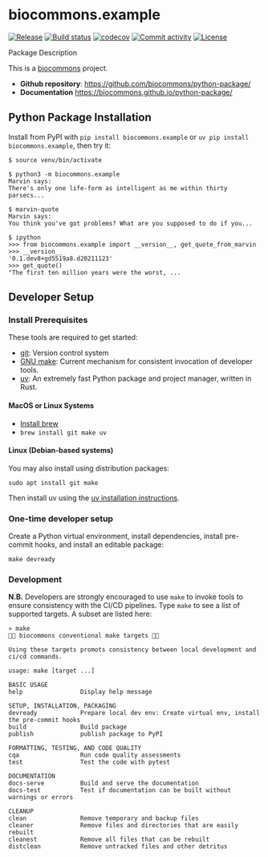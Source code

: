 # biocommons.example

[![Release](https://img.shields.io/github/v/release/biocommons/python-package)](https://img.shields.io/github/v/release/biocommons/python-package)
[![Build status](https://img.shields.io/github/actions/workflow/status/biocommons/python-package/main.yml?branch=main)](https://github.com/biocommons/python-package/actions/workflows/main.yml?query=branch%3Amain)
[![codecov](https://codecov.io/gh/biocommons/python-package/branch/main/graph/badge.svg)](https://codecov.io/gh/biocommons/python-package)
[![Commit activity](https://img.shields.io/github/commit-activity/m/biocommons/python-package)](https://img.shields.io/github/commit-activity/m/biocommons/python-package)
[![License](https://img.shields.io/github/license/biocommons/python-package)](https://img.shields.io/github/license/biocommons/python-package)

Package Description

This is a [biocommons](https://biocommons.org/) project.

- **Github repository**: <https://github.com/biocommons/python-package/>
- **Documentation** <https://biocommons.github.io/python-package/>

## Python Package Installation

Install from PyPI with `pip install biocommons.example` or `uv pip install biocommons.example`, then try it:

    $ source venv/bin/activate

    $ python3 -m biocommons.example
    Marvin says:
    There's only one life-form as intelligent as me within thirty parsecs...

    $ marvin-quote
    Marvin says:
    You think you've got problems? What are you supposed to do if you...

    $ ipython
    >>> from biocommons.example import __version__, get_quote_from_marvin
    >>> __version__
    '0.1.dev8+gd5519a8.d20211123'
    >>> get_quote()
    "The first ten million years were the worst, ...


## Developer Setup

### Install Prerequisites

These tools are required to get started:

- [git](https://git-scm.com/): Version control system
- [GNU make](https://www.gnu.org/software/make/): Current mechanism for consistent invocation of developer tools.
- [uv](https://docs.astral.sh/uv/): An extremely fast Python package and project manager, written in Rust.

#### MacOS or Linux Systems

- [Install brew](https://brew.sh/)
- `brew install git make uv`

#### Linux (Debian-based systems)

You may also install using distribution packages:

    sudo apt install git make

Then install uv using the [uv installation instructions](https://docs.astral.sh/uv/getting-started/installation/).

### One-time developer setup

Create a Python virtual environment, install dependencies, install pre-commit hooks, and install an editable package:

    make devready

### Development

**N.B.** Developers are strongly encouraged to use `make` to invoke tools to
ensure consistency with the CI/CD pipelines.  Type `make` to see a list of
supported targets.  A subset are listed here:

    » make
    🌟🌟 biocommons conventional make targets 🌟🌟

    Using these targets promots consistency between local development and ci/cd commands.

    usage: make [target ...]

    BASIC USAGE
    help                Display help message

    SETUP, INSTALLATION, PACKAGING
    devready            Prepare local dev env: Create virtual env, install the pre-commit hooks
    build               Build package
    publish             publish package to PyPI

    FORMATTING, TESTING, AND CODE QUALITY
    cqa                 Run code quality assessments
    test                Test the code with pytest

    DOCUMENTATION
    docs-serve          Build and serve the documentation
    docs-test           Test if documentation can be built without warnings or errors

    CLEANUP
    clean               Remove temporary and backup files
    cleaner             Remove files and directories that are easily rebuilt
    cleanest            Remove all files that can be rebuilt
    distclean           Remove untracked files and other detritus
